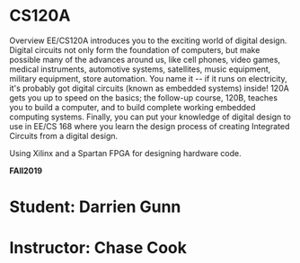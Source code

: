 # CS120A

Overview EE/CS120A introduces you to the exciting world of digital design. Digital circuits not only form the foundation of computers, but make possible many of the advances around us, like cell phones, video games, medical instruments, automotive systems, satellites, music equipment, military equipment, store automation. You name it -- if it runs on electricity, it's probably got digital circuits (known as embedded systems) inside! 120A gets you up to speed on the basics; the follow-up course, 120B, teaches you to build a computer, and to build complete working embedded computing systems. Finally, you can put your knowledge of digital design to use in EE/CS 168 where you learn the design process of creating Integrated Circuits from a digital design.

Using Xilinx and a Spartan FPGA for designing hardware code. 

**FAll2019**
# Student: Darrien Gunn 
# Instructor: Chase Cook
